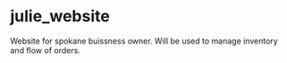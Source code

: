 # julie_website
Website for spokane buissness owner. Will be used to manage inventory and flow of orders.
